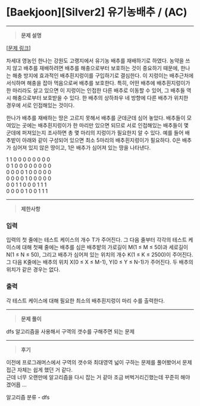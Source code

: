 # [Baekjoon][Silver2] 유기농배추 / (AC)

---

> **문제 설명**
>

[[문제 링크](https://www.acmicpc.net/problem/1012)]

차세대 영농인 한나는 강원도 고랭지에서 유기농 배추를 재배하기로 하였다. 농약을 쓰지 않고 배추를 재배하려면 배추를 해충으로부터 보호하는 것이 중요하기 때문에, 한나는 해충 방지에 효과적인 배추흰지렁이를 구입하기로 결심한다. 이 지렁이는 배추근처에 서식하며 해충을 잡아 먹음으로써 배추를 보호한다. 특히, 어떤 배추에 배추흰지렁이가 한 마리라도 살고 있으면 이 지렁이는 인접한 다른 배추로 이동할 수 있어, 그 배추들 역시 해충으로부터 보호받을 수 있다. 한 배추의 상하좌우 네 방향에 다른 배추가 위치한 경우에 서로 인접해있는 것이다.

한나가 배추를 재배하는 땅은 고르지 못해서 배추를 군데군데 심어 놓았다. 배추들이 모여있는 곳에는 배추흰지렁이가 한 마리만 있으면 되므로 서로 인접해있는 배추들이 몇 군데에 퍼져있는지 조사하면 총 몇 마리의 지렁이가 필요한지 알 수 있다. 예를 들어 배추밭이 아래와 같이 구성되어 있으면 최소 5마리의 배추흰지렁이가 필요하다. 0은 배추가 심어져 있지 않은 땅이고, 1은 배추가 심어져 있는 땅을 나타낸다.

1	1	0	0	0	0	0	0	0	0<br>
0	1	0	0	0	0	0	0	0	0<br>
0	0	0	0	1	0	0	0	0	0<br>
0	0	0	0	1	0	0	0	0	0<br>
0	0	1	1	0	0	0	1	1	1<br>
0	0	0	0	1	0	0	1	1	1


---

> **제한사항**
>

### 입력<br>
입력의 첫 줄에는 테스트 케이스의 개수 T가 주어진다. 그 다음 줄부터 각각의 테스트 케이스에 대해 첫째 줄에는 배추를 심은 배추밭의 가로길이 M(1 ≤ M ≤ 50)과 세로길이 N(1 ≤ N ≤ 50), 그리고 배추가 심어져 있는 위치의 개수 K(1 ≤ K ≤ 2500)이 주어진다. 그 다음 K줄에는 배추의 위치 X(0 ≤ X ≤ M-1), Y(0 ≤ Y ≤ N-1)가 주어진다. 두 배추의 위치가 같은 경우는 없다.

### 출력<br>
각 테스트 케이스에 대해 필요한 최소의 배추흰지렁이 마리 수를 출력한다.

---

> **문제 풀이**
>

dfs 알고리즘을 사용해서 구역의 갯수를 구해주면 되는 문제



---

> **후기**
>

이전에 프로그래머스에서 구역의 갯수와 최대영역 넓이 구하는 문제를 풀어봤어서 문제 접근 자체는 쉽게 했던 거 같다.<br>
근데 너무 오랜만에 알고리즘을 다시 잡는 거 같아 조금 버벅거리긴했는데 꾸준히 해야겠어욥 ...

알고리즘 분류 - dfs